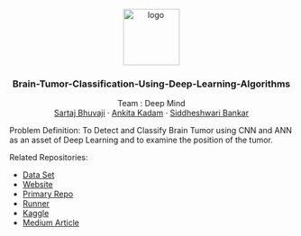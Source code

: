 <br />
<div align="center">
  <a href="https://github.com/SartajBhuvaji/Data-Science-Project/tree/main/">
    <img src="https://media.giphy.com/media/xRGuaM7FFZSZq/giphy.gif" alt="logo" width="100" height="100">
  </a>

<h3 align="center">Brain-Tumor-Classification-Using-Deep-Learning-Algorithms</h3>

  <p align="center">
    Team : Deep Mind
    <br />
    <a href="https://github.com/github_username/repo_name">Sartaj Bhuvaji</a>
    ·
    <a href="https://github.com/kadamankitaa">Ankita Kadam</a>
    ·
    <a href="https://github.com/Siddheshwari19">Siddheshwari Bankar</a>
  </p>
</div>

Problem Definition: 
To Detect and Classify Brain Tumor using CNN and ANN as an asset of Deep Learning and to examine the position of the tumor.



Related Repositories:
* [Data Set](https://https://github.com/SartajBhuvaji/Brain-Tumor-Classification-DataSet/)
* [Website](https://sartajbhuvaji.github.io/Brain-Tumor-Classification-Website/) 
* [Primary Repo](https://github.com/SartajBhuvaji/Brain-Tumor-Classification-Using-Deep-Learning-Algorithms/tree/master) 
* [Runner](https://github.com/SartajBhuvaji/Brain-Tumor-Classification-Using-Deep-Learning-Algorithms-Runner)
* [Kaggle](https://www.kaggle.com/datasets/sartajbhuvaji/brain-tumor-classification-mri)
* [Medium Article](https://medium.com/@sartajbhuvaji/brain-tumor-classification-546a72d4103b)

